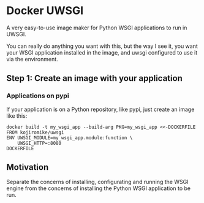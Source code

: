 # Docker UWSGI

A very easy-to-use image maker for Python WSGI applications to run in UWSGI.


You can really do anything you want with this, but the way I see it, you want your WSGI application installed in the image, and uwsgi configured to use it via the environment.

## Step 1: Create an image with your application

### Applications on pypi

If your application is on a Python repository, like pypi, just create an image like this:

```
docker build -t my_wsgi_app --build-arg PKG=my_wsgi_app <<-DOCKERFILE
FROM kojiromike/uwsgi
ENV UWSGI_MODULE=my_wsgi_app.module:function \
    UWSGI_HTTP=:8080
DOCKERFILE
```


## Motivation

Separate the concerns of installing, configurating and running the WSGI engine from the concerns of installing the Python WSGI application to be run.
